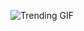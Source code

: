 ![Trending GIF](https://media1.giphy.com/media/v1.Y2lkPThiYjIxNzcyMjdmazV6dXJtZnBpc294eTh6Zmwyam9qc25nZW9mMnBsajN6NHZ5dCZlcD12MV9naWZzX3NlYXJjaCZjdD1n/P6gJOUsfq4r92gU279/giphy.gif)
